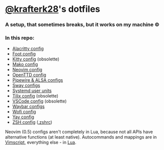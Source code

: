 # [@krafterk28](https://github.com/kraftwerk28)'s dotfiles

### A setup, that sometimes breaks, but it works on my machine ©

### In this repo:
  - [Alacritty config](../.config/alacritty/alacritty.yml)
  - [Foot config](../.config/foot/foot.ini)
  - [Kitty config](../.config/kitty/kitty.conf) (obsolette)
  - [Mako config](../.config/mako/config)
  - [Neovim config](../.config/nvim)
  - [OpenTTD config](../.openttd/openttd.cfg)
  - [Pipewire & ALSA configs](../.config/pipewire)
  - [Sway configs](../.config/sway)
  - [Systemd user units](../.config/systemd/user)
  - [Tilix config](../.config/tilix/tilix.dconf) (obsolette)
  - [VSCode config](../.config/Code/User/settings.json) (obsolette)
  - [Waybar configs](../.config/waybar)
  - [Wofi config](../.config/wofi/config)
  - [Yay config](../.config/yay/config.json)
  - [ZSH config](../.config/zsh) ([.zshrc](../.zshrc))

Neovim (0.5) configs aren't completely in Lua, because not all APIs
have alternative functions (at least native).
Autocommands and mappings are in
[Vimscript](../.config/nvim/init.vim),
everything else - in [Lua](../.config/nvim/lua).

